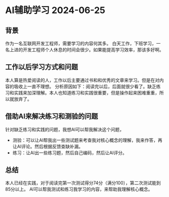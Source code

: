 # AI辅助学习 2024-06-25

## 背景
作为一名互联网开发工程师，需要学习的内容何其多。
白天工作，下班学习，一名上进的开发工程师个人休息的时间会很少。如果能提高学习效率，那该多好啊。

## 工作以后学习方式和问题
本人算是热爱阅读的人，工作以后主要通过书和和优秀的文章来学习。但是在对内容的吸收上一直不理想。
分析原因如下：阅读完以后，后面就很少看了。缺乏练习和实践来加深理解。本人也知道练习和实践很重要，但是操作起来困难重重，所以就放弃了。

## 借助AI来解决练习和测验的问题
针对缺乏练习和实践的问题，我想AI可以帮我解决这个问题，
- 测验：可以让AI帮我出一些测试题来考查我对核心概念的理解，我来作答，再让AI评论。然后根据反馈查缺补漏。
- 练习：让AI出一些练习题，然后自己编码，然后让AI评分。

## 总结
本人已经在实践，对于阅读完第一次测试得分74分（满分100），第二次测试能到85分以上。
AI可以帮我测试和练习我学习的内容，来帮助我理解核心概念。

